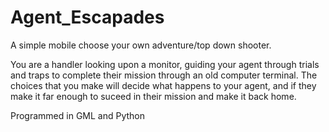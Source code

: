 # Agent_Escapades
A simple mobile choose your own adventure/top down shooter.

You are a handler looking upon a monitor, guiding your agent through trials and traps to complete their mission through an old computer terminal.
The choices that you make will decide what happens to your agent, and if they make it far enough to suceed in their mission and make it back home.

Programmed in GML and Python
